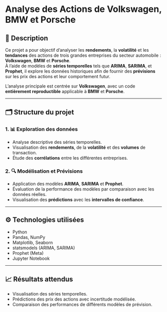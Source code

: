 # Analyse des Actions de Volkswagen, BMW et Porsche

## 📌 Description

Ce projet a pour objectif d’analyser les **rendements**, la **volatilité** et les **tendances** des actions de trois grandes entreprises du secteur automobile : **Volkswagen**, **BMW** et **Porsche**.  
À l’aide de modèles de **séries temporelles** tels que **ARIMA**, **SARIMA**, et **Prophet**, il explore les données historiques afin de fournir des **prévisions** sur les prix des actions et leur comportement futur.

L’analyse principale est centrée sur **Volkswagen**, avec un code **entièrement reproductible** applicable à **BMW** et **Porsche**.

---

## 🗂️ Structure du projet

### 1. 📊 Exploration des données
- Analyse descriptive des séries temporelles.
- Visualisation des **rendements**, de la **volatilité** et des **volumes** de transaction.
- Étude des **corrélations** entre les différentes entreprises.

### 2. 🔍 Modélisation et Prévisions
- Application des modèles **ARIMA**, **SARIMA** et **Prophet**.
- Évaluation de la performance des modèles par comparaison avec les données réelles.
- Visualisation des **prédictions** avec les **intervalles de confiance**.

---

## ⚙️ Technologies utilisées
- Python
- Pandas, NumPy
- Matplotlib, Seaborn
- statsmodels (ARIMA, SARIMA)
- Prophet (Meta)
- Jupyter Notebook

---

## 📈 Résultats attendus

- Visualisation des séries temporelles.
- Prédictions des prix des actions avec incertitude modélisée.
- Comparaison des performances de différents modèles de prévision.


